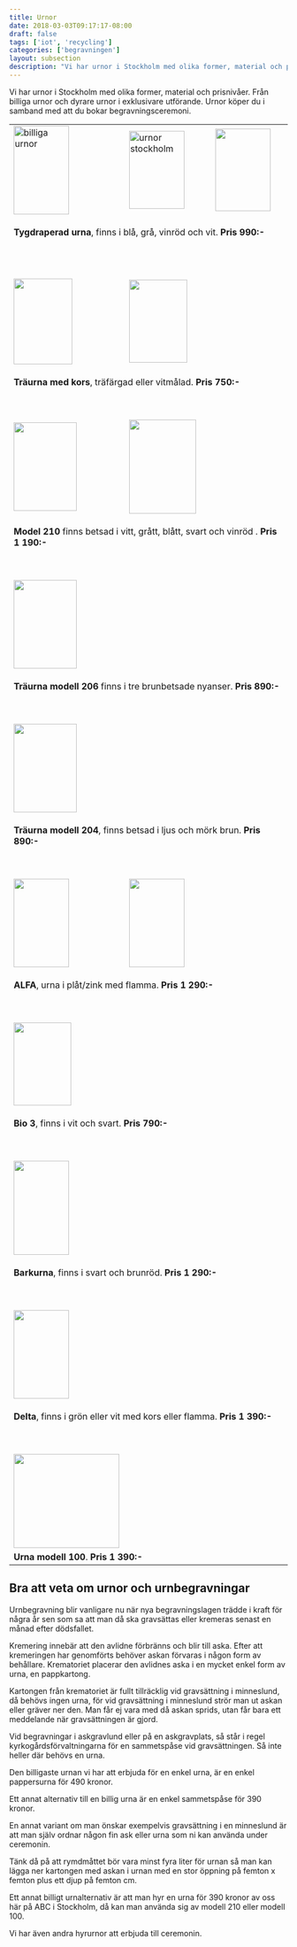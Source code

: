```yaml
---
title: Urnor
date: 2018-03-03T09:17:17-08:00
draft: false
tags: ['iot', 'recycling']
categories: ['begravningen']
layout: subsection
description: "Vi har urnor i Stockholm med olika former, material och prisnivåer. Från billiga urnor och dyrare urnor i exklusivare utförande. Urnor köper du i samband med att du bokar begravningsceremoni. Urnbegravning blir vanligare nu när nya begravningslagen trädde i kraft för några år sen som sa att man då ska gravsättas eller kremeras senast en månad efter dödsfallet. Kremering innebär att den avlidne förbränns och blir till aska. Efter att kremeringen har genomförts behöver askan förvaras i någon form av behållare. Krematoriet placerar den avlidnes aska i en mycket enkel form av urna, en pappkartong. Kartongen från krematoriet är fullt tillräcklig vid gravsättning i minneslund, då behövs ingen urna, för vid gravsättning i minneslund strör man ut askan eller gräver ner den. Man får ej vara med då askan sprids, utan får bara ett meddelande när gravsättningen är gjord."
---
```




Vi har urnor i Stockholm med olika former, material och prisnivåer. Från billiga urnor och dyrare urnor i exklusivare utförande. Urnor köper du i samband med att du bokar begravningsceremoni.

<table class="table">
<tbody>
<tr>
<td style="width: 200px;"><img style="vertical-align: middle;" src="images/bilder/billigaurnor.png" alt="billiga urnor" width="100" height="160" border="0" /></td>
<td style="width: 200px;"><img style="vertical-align: middle;" src="images/bilder/urnorstockholm.png" alt="urnor stockholm" width="100" height="141" border="0" /></td>
<td style="width: 200px;"><img style="vertical-align: middle;" src="images/bilder/dsc01869_fri.png" alt="" width="100" height="149" border="0" /></td>
</tr>
<tr>
<td style="width: 200px;" colspan="3">
<p><strong>Tygdraperad urna</strong>, finns i blå, grå, vinröd och vit. <strong>Pris 990:- </strong></p>
</td>
</tr>
<tr>
<td style="width: 200px;"> </td>
<td style="width: 200px;"> </td>
<td style="width: 200px;"> </td>
</tr>
<tr>
<td style="width: 200px;" colspan="3"> </td>
</tr>
<tr>
<td style="width: 200px;"><img style="float: left;" src="images/bilder/urna_vit_webb.jpg" alt="" width="106" height="155" border="0" /></td>
<td style="width: 200px;"><img style="float: left; border: 0px none;" src="images/bilder/urna_tra_webb.jpg" alt="" width="105" height="150" border="0" /></td>
<td style="width: 200px;"> </td>
</tr>
<tr>
<td style="width: 200px;" colspan="3">
<p><strong>Träurna med kors</strong>, träfärgad eller vitmålad. <strong>Pris 750:-</strong></p>
<p><strong> <br /></strong></p>
</td>
</tr>
<tr>
<td><img style="float: left;" src="images/bilder/dsc01870_fri.png" alt="" width="114" height="160" border="0" /></td>
<td><img style="float: left;" src="images/bilder/dsc02010_fri.png" alt="" width="121" height="170" border="0" /></td>
<td> </td>
</tr>
<tr>
<td colspan="3">
<p><strong>Model 210</strong> finns betsad i vitt, grått, blått, svart och vinröd . <strong>Pris 1 190:-</strong></p>
<p><strong> </strong></p>
</td>
</tr>
<tr>
<td><img style="float: left;" src="images/bilder/dsc02005_fri.png" alt="" width="114" height="160" border="0" /></td>
<td> </td>
<td> </td>
</tr>
<tr>
<td colspan="3">
<p><strong>Träurna</strong> <strong>modell 206</strong> finns i tre brunbetsade nyanser. <strong>Pris 890:-</strong></p>
<p> </p>
</td>
</tr>
<tr>
<td><img style="float: left;" src="images/bilder/dsc01861_fri.png" alt="" width="114" height="160" border="0" /></td>
<td> </td>
<td> </td>
</tr>
<tr>
<td colspan="3">
<p><strong>Träurna modell 204</strong>, finns betsad i ljus och mörk brun. <strong>Pris 890:-</strong></p>
<p> </p>
</td>
</tr>
<tr>
<td style="width: 200px;"><img style="border: 0px none;" src="images/bilder/ask1_010jgro_746.png" alt="" width="100" height="160" border="0" /></td>
<td style="width: 200px;"><img style="vertical-align: middle;" src="images/bilder/ask1_010jvit_0751.png" alt="" width="100" height="160" border="0" /></td>
<td style="width: 200px;"> </td>
</tr>
<tr>
<td style="width: 200px;" colspan="3">
<p><strong>ALFA</strong>, urna i plåt/zink med flamma. <strong>Pris 1 290:-</strong></p>
<p> </p>
</td>
</tr>
<tr>
<td style="width: 200px;"><img style="float: left;" src="images/bilder/2001-001-ourne-hvid-1814.jpg" alt="" width="104" height="150" border="0" /></td>
<td style="width: 200px;"> </td>
<td style="width: 200px;"> </td>
</tr>
<tr>
<td style="width: 200px;" colspan="3">
<p><strong>Bio 3</strong>, finns i vit och svart. <strong>Pris 790:-</strong></p>
<p> </p>
</td>
</tr>
<tr>
<td style="width: 200px;"><img style="float: left; border: 0px none;" src="images/bilder/barkurna_svart.png" alt="" width="100" height="170" border="0" /></td>
<td style="width: 200px;"> </td>
<td style="width: 200px;"> </td>
</tr>
<tr>
<td style="width: 200px;" colspan="3">
<p><strong>Barkurna</strong>, finns i svart och brunröd. <strong>Pris 1 290:-</strong></p>
<p> </p>
</td>
</tr>
<tr>
<td colspan="3"><img style="float: left; border: 0px none;" src="images/bilder/ask1-30kgro-0756.jpg" alt="" width="100" height="160" border="0" /></td>
</tr>
<tr>
<td colspan="3">
<p><strong>Delta</strong>, finns i grön eller vit med kors eller flamma. <strong>Pris 1 390:-</strong></p>
<p><strong> </strong></p>
</td>
</tr>
<tr>
<td><img style="float: left;" src="images/bilder/dsc01891_fri.png" alt="" width="191" height="170" border="0" /></td>
<td> </td>
<td> </td>
</tr>
<tr>
<td colspan="3"><strong>Urna modell 100</strong>. <strong>Pris 1 390:-</strong></td>
</tr>
</tbody>
</table>

## Bra att veta om urnor och urnbegravningar 
Urnbegravning blir vanligare nu när nya begravningslagen trädde i kraft för några år sen som sa att man då ska gravsättas eller kremeras senast en månad efter dödsfallet.

Kremering innebär att den avlidne förbränns och blir till aska. Efter att kremeringen har genomförts behöver askan förvaras i någon form av behållare. Krematoriet placerar den avlidnes aska i en mycket enkel form av urna, en pappkartong.

Kartongen från krematoriet är fullt tillräcklig vid gravsättning i minneslund, då behövs ingen urna, för vid gravsättning i minneslund strör man ut askan eller gräver ner den. Man får ej vara med då askan sprids, utan får bara ett meddelande när gravsättningen är gjord.

Vid begravningar i askgravlund eller på en askgravplats, så står i regel kyrkogårdsförvaltningarna för en sammetspåse vid gravsättningen. Så inte heller där behövs en urna.

Den billigaste urnan vi har att erbjuda för en enkel urna, är en enkel pappersurna för 490 kronor.

Ett annat alternativ till en billig urna är en enkel sammetspåse för 390 kronor.

En annat variant om man önskar exempelvis gravsättning i en minneslund är att man själv ordnar någon fin ask eller urna som ni kan använda under ceremonin.

Tänk då på att rymdmåttet bör vara minst fyra liter för urnan så man kan lägga ner kartongen med askan i urnan med en stor öppning på femton x femton plus ett djup på femton cm.

Ett annat billigt urnalternativ är att man hyr en urna för 390 kronor av oss här på ABC i Stockholm, då kan man använda sig av modell 210 eller modell 100.

Vi har även andra hyrurnor att erbjuda till ceremonin.
